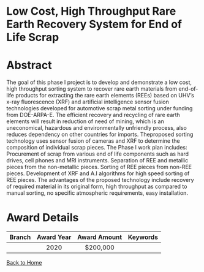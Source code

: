 
Low Cost, High Throughput Rare Earth Recovery System for End of Life Scrap
==========================================================================

# Abstract


The goal of this phase I project is to develop and demonstrate a low cost, high throughput sorting system to recover rare earth materials from end-of-life products for extracting the rare earth elements (REEs) based on UHV’s x-ray fluorescence (XRF) and artificial intelligence sensor fusion technologies developed for automotive scrap metal sorting under funding from DOE-ARPA-E. The efficient recovery and recycling of rare earth elements will result in reduction of need of mining, which is an uneconomical, hazardous and environmentally unfriendly process, also reduces dependency on other countries for imports. Theproposed sorting technology uses sensor fusion of cameras and XRF to determine the composition of individual scrap pieces. The Phase I work plan includes: Procurement of scrap from various end of life components such as hard drives, cell phones and MRI instruments. Separation of REE and metallic pieces from the non-metallic pieces. Sorting of REE pieces from non-REE pieces. Development of XRF and A.I algorithms for high speed sorting of REE pieces. The advantages of the proposed technology include recovery of required material in its original form, high throughput as compared to manual sorting, no specific atmospheric requirements, easy installation.  

# Award Details

|Branch|Award Year|Award Amount|Keywords|
| :---: | :---: | :---: | :---: |
||2020|$200,000||
  
  


[Back to Home](https://github.com/chrischow/dod_sbir_awards#30)